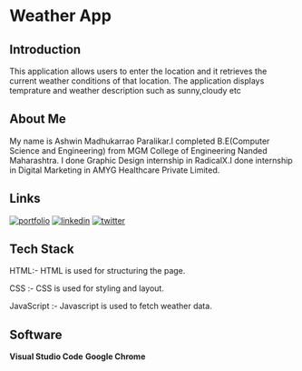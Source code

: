 # Weather App
## Introduction
This application allows users to enter the location and it retrieves the current weather conditions of that location.
The application displays temprature and weather description such as sunny,cloudy etc
## About Me
My name is Ashwin Madhukarrao Paralikar.I completed B.E(Computer Science and Engineering) from MGM College of Engineering Nanded Maharashtra.
I done Graphic Design internship in RadicalX.I done internship in Digital Marketing in AMYG Healthcare Private Limited.
## Links
[![portfolio](https://img.shields.io/badge/my_portfolio-000?style=for-the-badge&logo=ko-fi&logoColor=white)](http://mywebsite2024.great-site.net/)
[![linkedin](https://img.shields.io/badge/linkedin-0A66C2?style=for-the-badge&logo=linkedin&logoColor=white)](https://www.linkedin.com/)
[![twitter](https://img.shields.io/badge/twitter-1DA1F2?style=for-the-badge&logo=twitter&logoColor=white)](https://twitter.com/menshealth2024)
## Tech Stack
HTML:- HTML is used for structuring the page.

CSS :- CSS is used for styling and layout.

JavaScript :- Javascript is used to fetch weather data.
## Software
**Visual Studio Code**
**Google Chrome**
